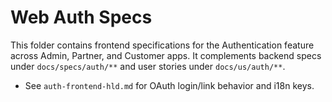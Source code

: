 # Web Auth Specs

This folder contains frontend specifications for the Authentication feature across Admin, Partner, and Customer apps. It complements backend specs under `docs/specs/auth/**` and user stories under `docs/us/auth/**`.

- See `auth-frontend-hld.md` for OAuth login/link behavior and i18n keys.

